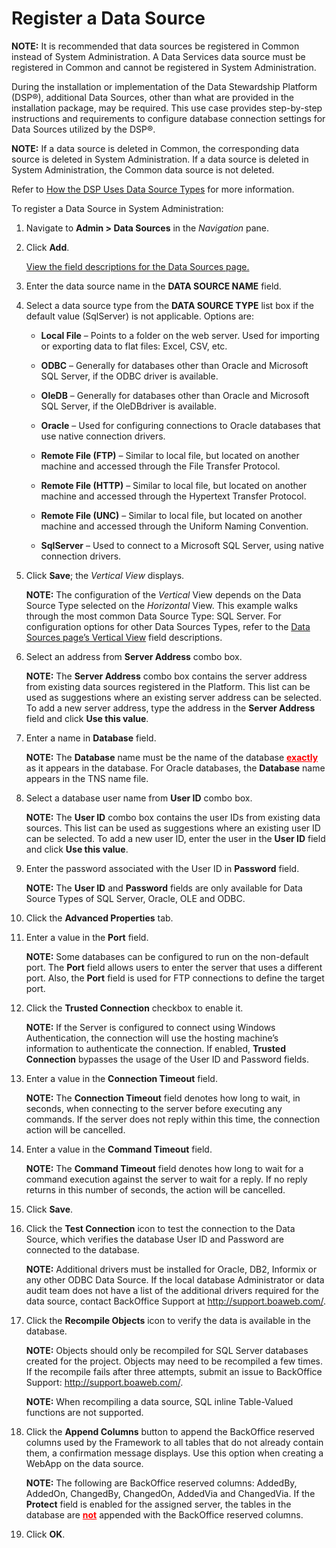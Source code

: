 # Register a Data Source

<span style="font-weight: bold;">NOTE:</span> It is recommended that
data sources be registered in Common instead of System Administration. A
Data Services data source must be registered in Common and cannot be
registered in System Administration.

During the installation or implementation of the Data Stewardship
Platform (DSP®), additional Data Sources, other than what are provided
in the installation package, may be required. This use case provides
step-by-step instructions and requirements to configure database
connection settings for Data Sources utilized by the DSP®.

<span style="font-weight: bold;">NOTE:</span> If a data source is
deleted in Common, the corresponding data source is deleted in System
Administration. If a data source is deleted in System Administration,
the Common data source is not deleted.

Refer to [How the DSP Uses Data Source
Types](HowDSPUsesDataSourceTypes.htm) for more information.

To register a Data Source in System Administration:

1.  Navigate to **Admin \> Data Sources** in the *Navigation* pane.

2.  Click **Add**.
    
    [View the field descriptions for the Data Sources
    page.](../Page_Desc/Data_Sources_HSysAdmi.htm)

3.  Enter the data source name in the **DATA SOURCE NAME** field.

4.  Select a data source type from the **DATA SOURCE TYPE** list box if
    the default value (SqlServer) is not applicable. Options are:
    
      - **Local File** – Points to a folder on the web server. Used for
        importing or exporting data to flat files: Excel, CSV, etc.
    
      - **ODBC** – Generally for databases other than Oracle and
        Microsoft SQL Server, if the ODBC driver is available.
    
      - **OleDB** – Generally for databases other than Oracle and
        Microsoft SQL Server, if the OleDBdriver is available.
    
      - **Oracle** – Used for configuring connections to Oracle
        databases that use native connection drivers.
    
      - **Remote File (FTP)** – Similar to local file, but located on
        another machine and accessed through the File Transfer Protocol.
    
      - **Remote File (HTTP)** – Similar to local file, but located on
        another machine and accessed through the Hypertext Transfer
        Protocol.
    
      - **Remote File (UNC)** – Similar to local file, but located on
        another machine and accessed through the Uniform Naming
        Convention.
    
      - **SqlServer** – Used to connect to a Microsoft SQL Server, using
        native connection drivers.

5.  Click **Save**; the *Vertical View* displays.
    
    **NOTE:** The configuration of the *Vertical* View depends on the
    Data Source Type selected on the *Horizontal* View. This example
    walks through the most common Data Source Type: SQL Server. For
    configuration options for other Data Sources Types, refer to the
    [Data Sources page’s Vertical
    View](../Page_Desc/Data_Sources_HSysAdmi.htm#Data_Sources_V_All_Tabs)
    field descriptions.

6.  Select an address from **Server Address** combo box.
    
    **NOTE:** The **Server Address** combo box contains the server
    address from existing data sources registered in the Platform. This
    list can be used as suggestions where an existing server address can
    be selected. To add a new server address, type the address in the
    **Server Address** field and click **Use this value**.

7.  Enter a name in **Database** field.
    
    **NOTE:** The **Database** name must be the name of the database
    <span style="font-weight: bold; color: #ff0000; text-decoration: underline;">exactly</span>
    as it appears in the database. For Oracle databases, the
    **Database** name appears in the TNS name file.

8.  Select a database user name from **User ID** combo box.
    
    **NOTE:** The **User ID** combo box contains the user IDs from
    existing data sources. This list can be used as suggestions where an
    existing user ID can be selected. To add a new user ID, enter the
    user in the **User ID** field and click **Use this value**.

9.  Enter the password associated with the User ID in **Password**
    field.
    
    **NOTE:** The **User ID** and **Password** fields are only available
    for Data Source Types of SQL Server, Oracle, OLE and ODBC.

10. Click the **Advanced Properties** tab.

11. Enter a value in the **Port** field.
    
    **NOTE:** Some databases can be configured to run on the non-default
    port. The **Port** field allows users to enter the server that uses
    a different port. Also, the **Port** field is used for FTP
    connections to define the target port.

12. Click the **Trusted Connection** checkbox to enable it.
    
    **NOTE:** If the Server is configured to connect using Windows
    Authentication, the connection will use the hosting machine’s
    information to authenticate the connection. If enabled, **Trusted
    Connection** bypasses the usage of the User ID and Password fields.

13. Enter a value in the **Connection Timeout** field.
    
    **NOTE:** The **Connection Timeout** field denotes how long to wait,
    in seconds, when connecting to the server before executing any
    commands. If the server does not reply within this time, the
    connection action will be cancelled.

14. Enter a value in the **Command Timeout** field.
    
    **NOTE:** The **Command Timeout** field denotes how long to wait for
    a command execution against the server to wait for a reply. If no
    reply returns in this number of seconds, the action will be
    cancelled.

15. Click **Save**.

16. Click the **Test Connection** icon to test the connection to the
    Data Source, which verifies the database User ID and Password are
    connected to the database.
    
    **NOTE:** Additional drivers must be installed for Oracle, DB2,
    Informix or any other ODBC Data Source. If the local database
    Administrator or data audit team does not have a list of the
    additional drivers required for the data source, contact BackOffice
    Support at <http://support.boaweb.com/>.

17. Click the **Recompile Objects** icon to verify the data is available
    in the database.
    
    **NOTE:** Objects should only be recompiled for SQL Server databases
    created for the project. Objects may need to be recompiled a few
    times. If the recompile fails after three attempts, submit an issue
    to BackOffice Support: <http://support.boaweb.com/>.
    
    **NOTE:** When recompiling a data source, SQL inline Table-Valued
    functions are not supported.

18. Click the **Append Columns** button to append the BackOffice
    reserved columns used by the Framework to all tables that do not
    already contain them, a confirmation message displays. Use this
    option when creating a WebApp on the data source.
    
    **NOTE:** The following are BackOffice reserved columns: AddedBy,
    AddedOn, ChangedBy, ChangedOn, AddedVia and ChangedVia. If the
    **Protect** field is enabled for the assigned server, the tables in
    the database are
    <span style="color: #ff0000; text-decoration: underline; font-weight: bold;">not</span>
    appended with the BackOffice reserved columns.

19. Click **OK**.

